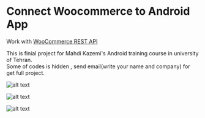 # Connect Woocommerce to Android App
Work with [WooCommerce REST API](https://docs.woocommerce.com/document/woocommerce-rest-api/ "WooCommerce REST API")

This is finial project for Mahdi Kazemi's Android training course in university of Tehran. <br>
Some of codes is hidden , send email(write your name and company) for get full project.

![alt text](http://s9.picofile.com/file/8349338884/2019_01_18_20_28_44.jpg)

![alt text](http://s8.picofile.com/file/8349338900/photo_2019_01_18_20_30_12.jpg)

![alt text](http://s9.picofile.com/file/8349338918/photo_2019_01_18_20_30_08.jpg)

